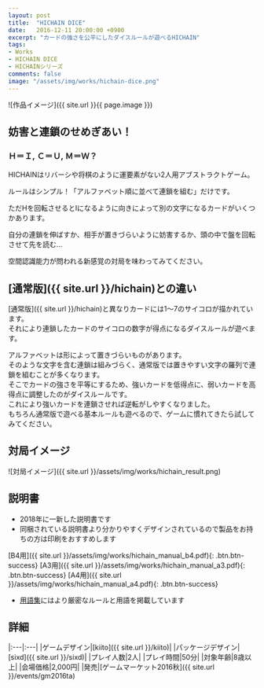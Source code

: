 ```yaml
---
layout: post
title:  "HICHAIN DICE"
date:   2016-12-11 20:00:00 +0900
excerpt: "カードの強さを公平にしたダイスルールが遊べるHICHAIN"
tags:
- Works
- HICHAIN DICE
- HICHAINシリーズ
comments: false
image: "/assets/img/works/hichain-dice.png"
---
```


![作品イメージ]({{ site.url }}{{ page.image }})

## 妨害と連鎖のせめぎあい！

### Ｈ＝Ｉ, Ｃ＝Ｕ, Ｍ＝Ｗ？

HICHAINはリバーシや将棋のように運要素がない2人用アブストラクトゲーム。

ルールはシンプル！「アルファベット順に並べて連鎖を組む」だけです。

ただHを回転させるとIになるように向きによって別の文字になるカードがいくつかあります。

自分の連鎖を伸ばすか、相手が置きづらいように妨害するか、頭の中で盤を回転させて先を読む…

空間認識能力が問われる新感覚の対局を味わってみてください。

## [通常版]({{ site.url }}/hichain)との違い

[通常版]({{ site.url }}/hichain)と異なりカードには1〜7のサイコロが描かれています。  
それにより連鎖したカードのサイコロの数字が得点になるダイスルールが遊べます。

アルファベットは形によって置きづらいものがあります。  
そのような文字を含む連鎖は組みづらく、通常版では置きやすい文字の羅列で連鎖を組むことが多くなります。  
そこでカードの強さを平等にするため、強いカードを低得点に、弱いカードを高得点に調整したのがダイスルールです。  
これにより強いカードを連鎖させれば逆転がしやすくなりました。  
もちろん通常版で遊べる基本ルールも遊べるので、ゲームに慣れてきたら試してみてください。

## 対局イメージ

![対局イメージ]({{ site.url }}/assets/img/works/hichain_result.png)

## 説明書

- 2018年に一新した説明書です
- 同梱されている説明書より分かりやすくデザインされているので製品をお持ちの方は印刷をおすすめします

[B4用]({{ site.url }}/assets/img/works/hichain_manual_b4.pdf){: .btn.btn-success}
[A3用]({{ site.url }}/assets/img/works/hichain_manual_a3.pdf){: .btn.btn-success}
[A4用]({{ site.url }}/assets/img/works/hichain_manual_a4.pdf){: .btn.btn-success}

- [用語集](https://scrapbox.io/hichain)にはより厳密なルールと用語を掲載しています

## 詳細

|:---|:---|
|ゲームデザイン|[kiito]({{ site.url }}/kiito)|
|パッケージデザイン|[sixd]({{ site.url }}/sixd)|
|プレイ人数|2人|
|プレイ時間|50分|
|対象年齢|8歳以上|
|会場価格|2,000円|
|発売|[ゲームマーケット2016秋]({{ site.url }}/events/gm2016ta)
